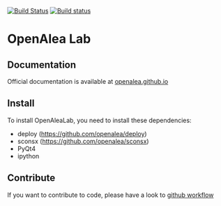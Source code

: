 [![Build Status](https://travis-ci.org/openalea/openalea.svg?branch=master)](https://travis-ci.org/openalea/openalea) [![Build status](https://ci.appveyor.com/api/projects/status/303pabu8pa694bwd/branch/master?svg=true)](https://ci.appveyor.com/project/fredboudon/openalea/branch/master)


# OpenAlea Lab

## Documentation

Official documentation is available at [openalea.github.io](http://openalea.github.io)

## Install

To install OpenAleaLab, you need to install these dependencies:
  - deploy (https://github.com/openalea/deploy)
  - sconsx (https://github.com/openalea/sconsx)
  - PyQt4
  - ipython

## Contribute

If you want to contribute to code, please have a look to [github workflow](http://virtualplants.github.io/contribute/devel/git-workflow.html)


